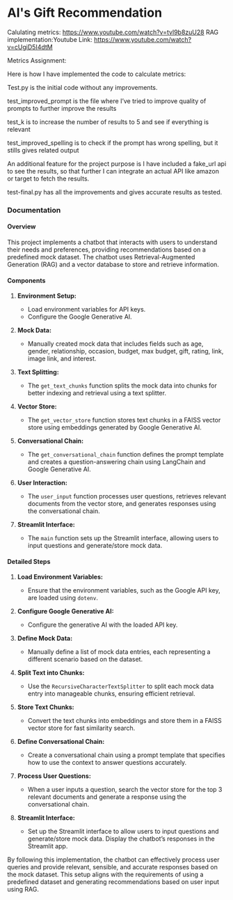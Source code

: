 # AI's Gift Recommendation


Calulating metrics: https://www.youtube.com/watch?v=tvl9b8zuU28
RAG implementation:Youtube Link: https://www.youtube.com/watch?v=cUgiD5I4dtM

Metrics Assignment:

Here is how I have implemented the code to calculate metrics:

Test.py is the initial code without any improvements.

test_improved_prompt is the file where I’ve tried to improve quality of prompts to further improve the results

test_k is to increase the number of results to 5 and see if everything is relevant

test_improved_spelling is to check if the prompt has wrong spelling, but it stills gives related output

An additional feature for the project purpose is I have included a fake_url api to see the results, so that further I can integrate an actual API like amazon or target to fetch the results.

test-final.py has all the improvements and gives accurate results as tested.

### Documentation

#### Overview
This project implements a chatbot that interacts with users to understand their needs and preferences, providing recommendations based on a predefined mock dataset. The chatbot uses Retrieval-Augmented Generation (RAG) and a vector database to store and retrieve information.

#### Components

1. **Environment Setup:**
   - Load environment variables for API keys.
   - Configure the Google Generative AI.

2. **Mock Data:**
   - Manually created mock data that includes fields such as age, gender, relationship, occasion, budget, max budget, gift, rating, link, image link, and interest.

3. **Text Splitting:**
   - The `get_text_chunks` function splits the mock data into chunks for better indexing and retrieval using a text splitter.

4. **Vector Store:**
   - The `get_vector_store` function stores text chunks in a FAISS vector store using embeddings generated by Google Generative AI.

5. **Conversational Chain:**
   - The `get_conversational_chain` function defines the prompt template and creates a question-answering chain using LangChain and Google Generative AI.

6. **User Interaction:**
   - The `user_input` function processes user questions, retrieves relevant documents from the vector store, and generates responses using the conversational chain.

7. **Streamlit Interface:**
   - The `main` function sets up the Streamlit interface, allowing users to input questions and generate/store mock data.

#### Detailed Steps

1. **Load Environment Variables:**
   - Ensure that the environment variables, such as the Google API key, are loaded using `dotenv`.

2. **Configure Google Generative AI:**
   - Configure the generative AI with the loaded API key.

3. **Define Mock Data:**
   - Manually define a list of mock data entries, each representing a different scenario based on the dataset.

4. **Split Text into Chunks:**
   - Use the `RecursiveCharacterTextSplitter` to split each mock data entry into manageable chunks, ensuring efficient retrieval.

5. **Store Text Chunks:**
   - Convert the text chunks into embeddings and store them in a FAISS vector store for fast similarity search.

6. **Define Conversational Chain:**
   - Create a conversational chain using a prompt template that specifies how to use the context to answer questions accurately.

7. **Process User Questions:**
   - When a user inputs a question, search the vector store for the top 3 relevant documents and generate a response using the conversational chain.

8. **Streamlit Interface:**
   - Set up the Streamlit interface to allow users to input questions and generate/store mock data. Display the chatbot’s responses in the Streamlit app.

By following this implementation, the chatbot can effectively process user queries and provide relevant, sensible, and accurate responses based on the mock dataset. This setup aligns with the requirements of using a predefined dataset and generating recommendations based on user input using RAG.
